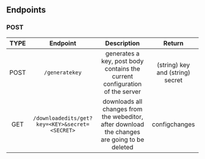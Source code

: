 ## Endpoints

### POST

| TYPE | Endpoint | Description | Return |
| :--: | :------: | :---------: | :----: |
| POST | `/generatekey` | generates a key, post body contains the current configuration of the server | (string) key and (string) secret |
| GET  | `/downloadedits/get?key=<KEY>&secret=<SECRET>` | downloads all changes from the webeditor, after download the changes are going to be deleted | configchanges |

